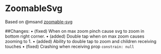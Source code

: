 # ZoomableSvg
Based on @msand [zoomable-svg](https://github.com/msand/zoomable-svg)

##Changes:
• (fixed) When on max zoom pinch cause svg to zoom in bottom right corner.
• (added) Double tap when on max zoom causes zooming to 1.
• (added) Ability to double tap to zoom and children receiving touches
• (fixed) Crashing when receiving prop `constrain: null`